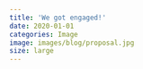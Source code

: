 ```yaml
---
title: 'We got engaged!'
date: 2020-01-01
categories: Image
image: images/blog/proposal.jpg
size: large
---
```

